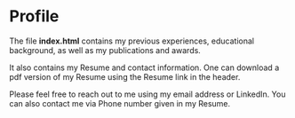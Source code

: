 # Profile
The file **index.html** contains my previous experiences, educational background, as well as my publications and awards.

It also contains my Resume and contact information. One can download a pdf version of my Resume using the Resume link in the header.

Please feel free to reach out to me using my email address or LinkedIn. You can also contact me via Phone number given in my Resume.
